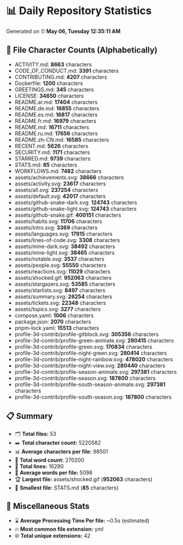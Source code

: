 # 📊 Daily Repository Statistics
Generated on ⏰ **May 06, Tuesday 12:35:11 AM**

## 📂 File Character Counts (Alphabetically)
- ACTIVITY.md: **8663** characters
- CODE_OF_CONDUCT.md: **3391** characters
- CONTRIBUTING.md: **4207** characters
- Dockerfile: **1200** characters
- GREETINGS.md: **345** characters
- LICENSE: **34650** characters
- README.ar.md: **17404** characters
- README.de.md: **16855** characters
- README.es.md: **16817** characters
- README.fr.md: **16979** characters
- README.md: **16711** characters
- README.ru.md: **17656** characters
- README.zh-CN.md: **16585** characters
- RECENT.md: **5626** characters
- SECURITY.md: **1171** characters
- STARRED.md: **9739** characters
- STATS.md: **85** characters
- WORKFLOWS.md: **7482** characters
- assets/achievements.svg: **38666** characters
- assets/activity.svg: **23617** characters
- assets/all.svg: **237254** characters
- assets/default.svg: **42017** characters
- assets/github-snake-dark.svg: **124743** characters
- assets/github-snake-light.svg: **124743** characters
- assets/github-snake.gif: **400151** characters
- assets/habits.svg: **11706** characters
- assets/intro.svg: **3369** characters
- assets/languages.svg: **17915** characters
- assets/lines-of-code.svg: **3308** characters
- assets/mine-dark.svg: **38492** characters
- assets/mine-light.svg: **38465** characters
- assets/notable.svg: **3537** characters
- assets/people.svg: **55550** characters
- assets/reactions.svg: **11029** characters
- assets/shocked.gif: **952063** characters
- assets/stargazers.svg: **53585** characters
- assets/starlists.svg: **8497** characters
- assets/summary.svg: **26254** characters
- assets/tickets.svg: **22348** characters
- assets/topics.svg: **3277** characters
- compose.yaml: **1006** characters
- package.json: **2070** characters
- pnpm-lock.yaml: **15513** characters
- profile-3d-contrib/profile-gitblock.svg: **305356** characters
- profile-3d-contrib/profile-green-animate.svg: **280415** characters
- profile-3d-contrib/profile-green.svg: **170834** characters
- profile-3d-contrib/profile-night-green.svg: **280414** characters
- profile-3d-contrib/profile-night-rainbow.svg: **478020** characters
- profile-3d-contrib/profile-night-view.svg: **280440** characters
- profile-3d-contrib/profile-season-animate.svg: **297381** characters
- profile-3d-contrib/profile-season.svg: **187800** characters
- profile-3d-contrib/profile-south-season-animate.svg: **297381** characters
- profile-3d-contrib/profile-south-season.svg: **187800** characters

## 📋 Summary
- 🗂️ **Total files:** 53
- ✒️ **Total character count:** 5220582
- 📊 **Average characters per file:** 98501
- 📝 **Total word count:** 270200
- 🧾 **Total lines:** 16290
- 📐 **Average words per file:** 5098
- 🏆 **Largest file:** assets/shocked.gif (**952063** characters)
- 🥉 **Smallest file:** STATS.md (**85** characters)

## 🌟 Miscellaneous Stats
- ⌛ **Average Processing Time Per file:** ~0.5s (estimated)
- 🔥 **Most common file extension:** yml
- 🌐 **Total unique extensions:** 42
